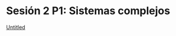 # Sesión 2 P1: Sistemas complejos

[Untitled](Sesio%CC%81n%202%20P1%20Sistemas%20complejos%203d5e84ae508d4ae697404a49a6b17752/Untitled%202c179808c8444387a9ef5acc8216d868.csv)